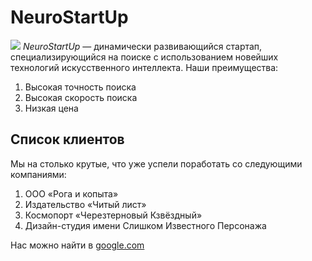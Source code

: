# NeuroStartUp
![](https://netology-code.github.io/git-homeworks/introduction/assets/logo.png)
*NeuroStartUp* — динамически развивающийся стартап, специализирующийся на поиске с использованием новейших технологий искусственного интеллекта.
Наши преимущества:
1. Высокая точность поиска
2. Высокая скорость поиска
3. Низкая цена
  
  ## Список клиентов
  Мы на столько крутые, что уже успели поработать со следующими компаниями:

  1. ООО «Рога и копыта»
  2. Издательство «Читый лист»
  3. Космопорт «Черезтерновый Кзвёздный»
  4. Дизайн-студия имени Слишком Известного Персонажа
   
   Нас можно найти в [ google.com ](https://www.google.com/) 

